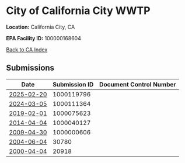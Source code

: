 # City of California City WWTP

**Location:** California City, CA

**EPA Facility ID:** 100000168604

[Back to CA Index](../../index.md)

## Submissions

| Date | Submission ID | Document Control Number |
|------|--------------|-------------------------|
| [2025-02-20](submissions/1000119796.md) | 1000119796 |  |
| [2024-03-05](submissions/1000111364.md) | 1000111364 |  |
| [2019-02-01](submissions/1000075623.md) | 1000075623 |  |
| [2014-04-04](submissions/1000040127.md) | 1000040127 |  |
| [2009-04-30](submissions/1000000606.md) | 1000000606 |  |
| [2004-06-04](submissions/30780.md) | 30780 |  |
| [2000-04-04](submissions/20918.md) | 20918 |  |
